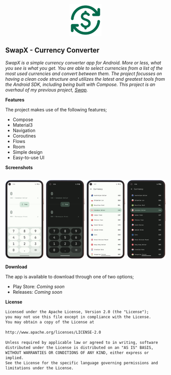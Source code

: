 <p align="center">
    <img
        src="https://raw.githubusercontent.com/MaxHvesser/swapx-android/master/images/swapx_logo.png"
        height="100" />
    <br/>
</p>

## SwapX - Currency Converter

_SwapX is a simple currency converter app for Android. More or less, what you see is what you get. You are able to select currencies from a list of the most used currencies and convert between them. The project focusses on having a clean code structure and utilizes the latest and greatest tools from the Android SDK, including being built with Compose. This project is an overhaul of my previous project, [Swap](https://github.com/maxhvesser/swap-android)._

**Features**

The project makes use of the following features;

- Compose
- Material3
- Navigation
- Coroutines
- Flows
- Room
- Simple design
- Easy-to-use UI

**Screenshots**

<br/>
<img
    src="https://raw.githubusercontent.com/MaxHvesser/swapx-android/master/images/swapx_screenshot_showcase.png"
    width="850" />

**Download**

The app is available to download through one of two options;

- Play Store: _Coming soon_
- Releases: _Coming soon_

**License**

```
Licensed under the Apache License, Version 2.0 (the "License");
you may not use this file except in compliance with the License.
You may obtain a copy of the License at

http://www.apache.org/licenses/LICENSE-2.0

Unless required by applicable law or agreed to in writing, software
distributed under the License is distributed on an "AS IS" BASIS,
WITHOUT WARRANTIES OR CONDITIONS OF ANY KIND, either express or implied.
See the License for the specific language governing permissions and
limitations under the License.
```